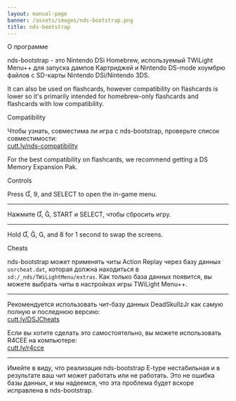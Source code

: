 ```yaml
---
layout: manual-page
banner: /assets/images/nds-bootstrap.png
title: nds-bootstrap
---
```


<div id="about" class="section-title">О программе</div>
<div class="section-body">
    <p>
        nds-bootstrap - это Nintendo DSi Homebrew, используемый TWiLight Menu++ для запуска дампов Картриджей и Nintendo DS-mode хоумбрю файлов с SD-карты Nintendo DSi/Nintendo 3DS.
    </p>
    <p>
        It can also be used on flashcards, however compatibility on flashcards is lower so it's primarily intended for homebrew-only flashcards and flashcards with low compatibility.
    </p>
</div>

<div id="compatibility" class="section-title">Compatibility</div>
<div class="section-body">
    <p>
        Чтобы узнать, совместима ли игра с nds-bootstrap, проверьте список совместимости: <br><a href="https://cutt.ly/nds-compatibility">cutt.ly/nds-compatibility</a>
    </p>
    <p>
        For the best compatibility on flashcards, we recommend getting a DS Memory Expansion Pak.
    </p>
</div>

<div id="controls" class="section-title">Controls</div>
<div class="section-body">
    <p class="mb-0">
        Press &#xE004;, &#xE07A;, and SELECT to open the in-game menu.
    </p>
    <hr>
    <p class="mb-0">
        Нажмите &#xE004;, &#xE005;, START и SELECT, чтобы сбросить игру.
    </p>
    <hr>
    <p class="mb-0">
        Hold &#xE004;, &#xE005;, &#xE002;, and &#xE079; for 1 second to swap the screens.
    </p>
</div>

<div id="cheats" class="section-title">Cheats</div>
<div class="section-body">
    <p>
        nds-bootstrap может применять читы Action Replay через базу данных <code>usrcheat.dat</code>, которая должна находиться в <code>sd:/_nds/TWiLightMenu/extras</code>. Как только база данных появится, вы можете выбрать читы в настройках игры TWiLight Menu++.
    </p>
    <hr>
    <p>
        Рекомендуется использовать чит-базу данных DeadSkullzJr как самую полную и последнюю версию:<br><a href="https://cutt.ly/DSJCheats">cutt.ly/DSJCheats</a>
    </p>
    <p>
        Если вы хотите сделать это самостоятельно, вы можете использовать R4CEE на компьютере:<br><a href="https://cutt.ly/r4cce">cutt.ly/r4cce</a>
    </p>
    <hr>
    <p>
        Имейте в виду, что реализация nds-bootstrap E-type нестабильная и в результате ваш чит может работать или не работать. Это не ошибка базы данных, и мы надеемся, что эта проблема будет вскоре исправлена в nds-bootstrap.
    </p>
</div>
